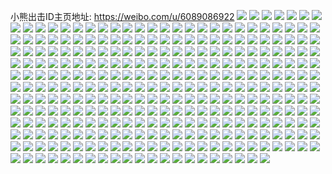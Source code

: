 小熊出击ID主页地址: https://weibo.com/u/6089086922 
![](https://wx4.sinaimg.cn/mw2000/006E5bFogy1h9ilgk3aelj30u0140acx.jpg) 
![](https://wx4.sinaimg.cn/mw2000/006E5bFogy1h9ilgklcbuj30u0140whc.jpg) 
![](https://wx4.sinaimg.cn/mw2000/006E5bFogy1h9ilgq308sj30u01400w0.jpg) 
![](https://wx4.sinaimg.cn/mw2000/006E5bFogy1h9ilgpm49ij30u0140goa.jpg) 
![](https://wx4.sinaimg.cn/mw2000/006E5bFogy1h9ilgon90oj30u0140q6d.jpg) 
![](https://wx4.sinaimg.cn/mw2000/006E5bFogy1h9ilgp4760j30u0140tc2.jpg) 
![](https://wx4.sinaimg.cn/mw2000/006E5bFoly1h9hj8lnc5cj30tu13ugsq.jpg) 
![](https://wx4.sinaimg.cn/mw2000/006E5bFoly1h9g90uqn09j30tz13c7ey.jpg) 
![](https://wx4.sinaimg.cn/mw2000/006E5bFoly1h9bow7gyd8j30u0140ah8.jpg) 
![](https://wx4.sinaimg.cn/mw2000/006E5bFoly1h9b4rbdz8ij30u01sygs5.jpg) 
![](https://wx4.sinaimg.cn/mw2000/006E5bFoly1h9660y4begj33402bynpe.jpg) 
![](https://wx4.sinaimg.cn/mw2000/006E5bFoly1h92oe3rwsmj31hc0u014h.jpg) 
![](https://wx4.sinaimg.cn/mw2000/006E5bFoly1h91hlq0y02j30u01sy44b.jpg) 
![](https://wx4.sinaimg.cn/mw2000/006E5bFoly1h91hlpf6bhj30u01sy76h.jpg) 
![](https://wx4.sinaimg.cn/mw2000/006E5bFoly1h907mh0ps9j31400u0tfn.jpg) 
![](https://wx4.sinaimg.cn/mw2000/006E5bFoly1h907mj8zdej30u0140qcu.jpg) 
![](https://wx4.sinaimg.cn/mw2000/006E5bFoly1h907mirpmzj30u01400ye.jpg) 
![](https://wx4.sinaimg.cn/mw2000/006E5bFoly1h83txw5wcoj30u0140qea.jpg) 
![](https://wx4.sinaimg.cn/mw2000/006E5bFoly1h83txx24a1j31410u0n84.jpg) 
![](https://wx4.sinaimg.cn/mw2000/006E5bFoly1h83txvkj1wj30u0141do0.jpg) 
![](https://wx4.sinaimg.cn/mw2000/006E5bFoly1h7j5n6l0rvj30u0191k21.jpg) 
![](https://wx4.sinaimg.cn/mw2000/006E5bFoly1h7j5n74slrj30u0191dmj.jpg) 
![](https://wx4.sinaimg.cn/mw2000/006E5bFoly1h7j5n7qno7j30u0190n40.jpg) 
![](https://wx4.sinaimg.cn/mw2000/006E5bFoly1h7j5n8fap0j30u0140qfc.jpg) 
![](https://wx4.sinaimg.cn/mw2000/006E5bFoly1h7j5n901c7j30u0191wnx.jpg) 
![](https://wx4.sinaimg.cn/mw2000/006E5bFoly1h7j5nanyz3j30u01907kf.jpg) 
![](https://wx4.sinaimg.cn/mw2000/006E5bFoly1h7j5n9i1cdj30u0140q94.jpg) 
![](https://wx4.sinaimg.cn/mw2000/006E5bFoly1h7j5nb91bxj31400u0ds9.jpg) 
![](https://wx4.sinaimg.cn/mw2000/006E5bFoly1h7j5na244dj31910u0am8.jpg) 
![](https://wx4.sinaimg.cn/mw2000/006E5bFoly1h79sqvd6nwj30u01sxgn1.jpg) 
![](https://wx4.sinaimg.cn/mw2000/006E5bFoly1h78mqb7hqhj30u01400yw.jpg) 
![](https://wx4.sinaimg.cn/mw2000/006E5bFoly1h6xhz4mv6gj30u00u0gpd.jpg) 
![](https://wx4.sinaimg.cn/mw2000/006E5bFoly1h6x54r4ktej30u0140ajt.jpg) 
![](https://wx4.sinaimg.cn/mw2000/006E5bFoly1h6fv3shmj9j30u01sy47l.jpg) 
![](https://wx4.sinaimg.cn/mw2000/006E5bFoly1h6bo37iik6j311j0u0n1k.jpg) 
![](https://wx4.sinaimg.cn/mw2000/006E5bFoly1h69tkcq33oj30u01sy7bw.jpg) 
![](https://wx4.sinaimg.cn/mw2000/006E5bFoly1h69tkbh0kxj30u01sy7ac.jpg) 
![](https://wx4.sinaimg.cn/mw2000/006E5bFoly1h6bo84vw94j30u0140q4p.jpg) 
![](https://wx4.sinaimg.cn/mw2000/006E5bFoly1h5bat5sgvkj30j60pjjth.jpg) 
![](https://wx4.sinaimg.cn/mw2000/006E5bFoly1h4y14s5broj30u01abajq.jpg) 
![](https://wx4.sinaimg.cn/mw2000/006E5bFoly1h4y1nm1pmvj30u0140dow.jpg) 
![](https://wx4.sinaimg.cn/mw2000/006E5bFoly1h4y1nleg8cj30mi0u0tbt.jpg) 
![](https://wx4.sinaimg.cn/mw2000/006E5bFoly1h4y1nkyt5sj30u0140q9z.jpg) 
![](https://wx4.sinaimg.cn/mw2000/006E5bFoly1h4y15sf3jaj30sl14njzh.jpg) 
![](https://wx4.sinaimg.cn/mw2000/006E5bFoly1h4dtinw3ulj31sy0u0k18.jpg) 
![](https://wx4.sinaimg.cn/mw2000/006E5bFoly1h4859zuqm1j30u0140afg.jpg) 
![](https://wx4.sinaimg.cn/mw2000/006E5bFoly1h4859znwxhj31400u011t.jpg) 
![](https://wx4.sinaimg.cn/mw2000/006E5bFoly1h485a1etltj30u0140qc6.jpg) 
![](https://wx4.sinaimg.cn/mw2000/006E5bFoly1h485a1tkwfj30u014010t.jpg) 
![](https://wx4.sinaimg.cn/mw2000/006E5bFoly1h485a0tg75j30u014047b.jpg) 
![](https://wx4.sinaimg.cn/mw2000/006E5bFoly1h485a22bk1j30u0140129.jpg) 
![](https://wx4.sinaimg.cn/mw2000/006E5bFoly1h485a29fijj30u0140465.jpg) 
![](https://wx4.sinaimg.cn/mw2000/006E5bFoly1h485a1lzo7j30u0140gu9.jpg) 
![](https://wx4.sinaimg.cn/mw2000/006E5bFoly1h4859zghgmj30u0140guh.jpg) 
![](https://wx4.sinaimg.cn/mw2000/006E5bFoly1h485a1408pj30u0140aj0.jpg) 
![](https://wx4.sinaimg.cn/mw2000/006E5bFoly1h3zwsog631j30u0140dw6.jpg) 
![](https://wx4.sinaimg.cn/mw2000/006E5bFoly1h3zwsovzzcj30u0140n7o.jpg) 
![](https://wx4.sinaimg.cn/mw2000/006E5bFoly1h3zwhra5xtj31sx0u0qa5.jpg) 
![](https://wx4.sinaimg.cn/mw2000/006E5bFoly1h3zwhrhze3j31sx0u00wg.jpg) 
![](https://wx4.sinaimg.cn/mw2000/006E5bFoly1h3zwhrswxhj31sx0u07br.jpg) 
![](https://wx4.sinaimg.cn/mw2000/006E5bFoly1h3zwgwb9fkj31sy0u0doc.jpg) 
![](https://wx4.sinaimg.cn/mw2000/006E5bFoly1h3urdtdnw7j31sy0u013q.jpg) 
![](https://wx4.sinaimg.cn/mw2000/006E5bFoly1h3lnpih4zvj30u01sy0y6.jpg) 
![](https://wx4.sinaimg.cn/mw2000/006E5bFoly1h3hb0jv77uj30u00u0jvo.jpg) 
![](https://wx4.sinaimg.cn/mw2000/006E5bFoly1h3hb0jlyosj30u00u0aem.jpg) 
![](https://wx4.sinaimg.cn/mw2000/006E5bFoly1h3hb2gxf63j30u01hcdkl.jpg) 
![](https://wx4.sinaimg.cn/mw2000/006E5bFoly1h2zxbpl5mvj30tw0pmn2b.jpg) 
![](https://wx4.sinaimg.cn/mw2000/006E5bFoly1h2uc58h6u5j30mi0u0jug.jpg) 
![](https://wx4.sinaimg.cn/mw2000/006E5bFoly1h2s001xs2bj30u01sygqe.jpg) 
![](https://wx4.sinaimg.cn/mw2000/006E5bFoly1h2m6kife2nj31sy0u0n34.jpg) 
![](https://wx4.sinaimg.cn/mw2000/006E5bFoly1h2lg0p1qnzj30u00u0tfk.jpg) 
![](https://wx4.sinaimg.cn/mw2000/006E5bFoly1h2lg0tee0oj30u0140n41.jpg) 
![](https://wx4.sinaimg.cn/mw2000/006E5bFoly1h2lg0tmikbj30u0140wm0.jpg) 
![](https://wx4.sinaimg.cn/mw2000/006E5bFoly1h2akr90rw9j30u0140gxn.jpg) 
![](https://wx4.sinaimg.cn/mw2000/006E5bFoly1h2akra8nwqj30u00zaqdo.jpg) 
![](https://wx4.sinaimg.cn/mw2000/006E5bFoly1h2akr9c0nlj30u0140471.jpg) 
![](https://wx4.sinaimg.cn/mw2000/006E5bFoly1h2akr9jsogj30u014013z.jpg) 
![](https://wx4.sinaimg.cn/mw2000/006E5bFoly1h28z0b92nyj30u01sygow.jpg) 
![](https://wx4.sinaimg.cn/mw2000/006E5bFoly1h25bkp3yayj31400u04dp.jpg) 
![](https://wx4.sinaimg.cn/mw2000/006E5bFoly1h1uhm26ytnj30u0140tdm.jpg) 
![](https://wx4.sinaimg.cn/mw2000/006E5bFoly1h1m3g5pkzyj30u0140468.jpg) 
![](https://wx4.sinaimg.cn/mw2000/006E5bFoly1h1gms28af2j30u00u0n1o.jpg) 
![](https://wx4.sinaimg.cn/mw2000/006E5bFoly1h1gms3z5sxj30u00u0k02.jpg) 
![](https://wx4.sinaimg.cn/mw2000/006E5bFoly1h1gms2zl99j30u0140gsd.jpg) 
![](https://wx4.sinaimg.cn/mw2000/006E5bFoly1h1gms1c9jdj30u00u0grr.jpg) 
![](https://wx4.sinaimg.cn/mw2000/006E5bFoly1h19oizptwaj30u00u0dlu.jpg) 
![](https://wx4.sinaimg.cn/mw2000/006E5bFoly1h15xte0ymvj31hc0u0qei.jpg) 
![](https://wx4.sinaimg.cn/mw2000/006E5bFoly1h164g9fxj7j30u01sy790.jpg) 
![](https://wx4.sinaimg.cn/mw2000/006E5bFoly1h113mb3ihmj30wi0l0ta9.jpg) 
![](https://wx4.sinaimg.cn/mw2000/006E5bFoly1h0xxhhy58uj30u01hcqgg.jpg) 
![](https://wx4.sinaimg.cn/mw2000/006E5bFoly1h0xxi0rlj6j30u0140ajq.jpg) 
![](https://wx4.sinaimg.cn/mw2000/006E5bFoly1h0xxht3hkyj30u01hc7i0.jpg) 
![](https://wx4.sinaimg.cn/mw2000/006E5bFoly1h0xxh8o7nfj30u01hcnc0.jpg) 
![](https://wx4.sinaimg.cn/mw2000/006E5bFoly1h0x03pvdoyj30u0140jzc.jpg) 
![](https://wx4.sinaimg.cn/mw2000/006E5bFoly1h0s4s1njxzj30u01sydot.jpg) 
![](https://wx4.sinaimg.cn/mw2000/006E5bFoly1h0r1u0gaokj30tz0vd466.jpg) 
![](https://wx4.sinaimg.cn/mw2000/006E5bFoly1h0h84inakdj30u012ptd3.jpg) 
![](https://wx4.sinaimg.cn/mw2000/006E5bFoly1h0h84jhpfzj30x80u0ajv.jpg) 
![](https://wx4.sinaimg.cn/mw2000/006E5bFoly1h0h84mej9gj30u00witdp.jpg) 
![](https://wx4.sinaimg.cn/mw2000/006E5bFoly1h0c2s1u606j30u0140tg2.jpg) 
![](https://wx4.sinaimg.cn/mw2000/006E5bFoly1gzq0coe38qj30u01sxdn1.jpg) 
![](https://wx4.sinaimg.cn/mw2000/006E5bFoly1gzq0ca7w7ij30u01sxq9y.jpg) 
![](https://wx4.sinaimg.cn/mw2000/006E5bFoly1gzow5dk8mbj30u0140agp.jpg) 
![](https://wx4.sinaimg.cn/mw2000/006E5bFoly1gzow5cjfenj30u0140q9j.jpg) 
![](https://wx4.sinaimg.cn/mw2000/006E5bFoly1gzl6qk5u0ej30u0140ahb.jpg) 
![](https://wx4.sinaimg.cn/mw2000/006E5bFoly1gzl6qjqm6jj30u0140dn2.jpg) 
![](https://wx4.sinaimg.cn/mw2000/006E5bFoly1gzjrt1b3swj31sy0u0agw.jpg) 
![](https://wx4.sinaimg.cn/mw2000/006E5bFoly1gzjrt8lo2xj31sy0u07f4.jpg) 
![](https://wx4.sinaimg.cn/mw2000/006E5bFoly1gzhq759mu1j30mi0u0422.jpg) 
![](https://wx4.sinaimg.cn/mw2000/006E5bFoly1gzb4v12jo0j31sy0u0ajp.jpg) 
![](https://wx4.sinaimg.cn/mw2000/006E5bFoly1gz7popgor1j30u0140jz2.jpg) 
![](https://wx4.sinaimg.cn/mw2000/006E5bFoly1gz7pnqmx47j30u0140n6l.jpg) 
![](https://wx4.sinaimg.cn/mw2000/006E5bFoly1gz7pnptonbj30u01400zu.jpg) 
![](https://wx4.sinaimg.cn/mw2000/006E5bFoly1gz6eak5zwgj30u01sxjwx.jpg) 
![](https://wx4.sinaimg.cn/mw2000/006E5bFoly1gz44j7n4g2j30u011p79w.jpg) 
![](https://wx4.sinaimg.cn/mw2000/006E5bFoly1gz44j7ahffj30u00u0dkl.jpg) 
![](https://wx4.sinaimg.cn/mw2000/006E5bFoly1gz44bml88qj30u00u0wn9.jpg) 
![](https://wx4.sinaimg.cn/mw2000/006E5bFoly1gz44bn4ouuj30u00u0wn1.jpg) 
![](https://wx4.sinaimg.cn/mw2000/006E5bFoly1gz44bnmrd6j30u0140alx.jpg) 
![](https://wx4.sinaimg.cn/mw2000/006E5bFoly1gz44bo1q7dj31400u0dr0.jpg) 
![](https://wx4.sinaimg.cn/mw2000/006E5bFoly1gz44blrv0zj31400u0gyi.jpg) 
![](https://wx4.sinaimg.cn/mw2000/006E5bFoly1gz44bohw9mj30u00u0qa6.jpg) 
![](https://wx4.sinaimg.cn/mw2000/006E5bFoly1gz44botptzj30u00u0wkt.jpg) 
![](https://wx4.sinaimg.cn/mw2000/006E5bFoly1gz44bp75csj30u00u0n4h.jpg) 
![](https://wx4.sinaimg.cn/mw2000/006E5bFoly1gz44bpnpdoj30u0140akt.jpg) 
![](https://wx4.sinaimg.cn/mw2000/006E5bFoly1gz44bq1y0nj30u00u0dn3.jpg) 
![](https://wx4.sinaimg.cn/mw2000/006E5bFoly1gz44bqhs26j30u00u07eb.jpg) 
![](https://wx4.sinaimg.cn/mw2000/006E5bFoly1gz44bqwz5yj30u00u0wod.jpg) 
![](https://wx4.sinaimg.cn/mw2000/006E5bFoly1gz44brcckwj313z0u0dqj.jpg) 
![](https://wx4.sinaimg.cn/mw2000/006E5bFoly1gz44brournj30u00u0do6.jpg) 
![](https://wx4.sinaimg.cn/mw2000/006E5bFoly1gz44a4nr5rj30u011p7aj.jpg) 
![](https://wx4.sinaimg.cn/mw2000/006E5bFoly1gz44a5274sj30u014012y.jpg) 
![](https://wx4.sinaimg.cn/mw2000/006E5bFoly1gz44a5d2ixj30u00u0gqh.jpg) 
![](https://wx4.sinaimg.cn/mw2000/006E5bFoly1gz44a5p9udj30u013zdm8.jpg) 
![](https://wx4.sinaimg.cn/mw2000/006E5bFoly1gz44a60vurj30u0140n1a.jpg) 
![](https://wx4.sinaimg.cn/mw2000/006E5bFoly1gz44a6bn2dj30u011pagt.jpg) 
![](https://wx4.sinaimg.cn/mw2000/006E5bFoly1gz44a49p4pj30u01407ib.jpg) 
![](https://wx4.sinaimg.cn/mw2000/006E5bFoly1gz44a6ptf0j30u0140dt5.jpg) 
![](https://wx4.sinaimg.cn/mw2000/006E5bFoly1gz44a73d90j30u0140n6x.jpg) 
![](https://wx4.sinaimg.cn/mw2000/006E5bFoly1gz44a7jl45j30u0140jze.jpg) 
![](https://wx4.sinaimg.cn/mw2000/006E5bFoly1gz44a7vpeej31400u0tjd.jpg) 
![](https://wx4.sinaimg.cn/mw2000/006E5bFoly1gz44a8a4uoj30u0140gyi.jpg) 
![](https://wx4.sinaimg.cn/mw2000/006E5bFoly1gz44a8k4rrj30u00u045v.jpg) 
![](https://wx4.sinaimg.cn/mw2000/006E5bFoly1gz44a9427ij30u00u010a.jpg) 
![](https://wx4.sinaimg.cn/mw2000/006E5bFoly1gz0lgg0atuj30tz0x9gu0.jpg) 
![](https://wx4.sinaimg.cn/mw2000/006E5bFoly1gz0lgivs89j30u01b5qdw.jpg) 
![](https://wx4.sinaimg.cn/mw2000/006E5bFoly1gyny8lwujxj30u01sytf8.jpg) 
![](https://wx4.sinaimg.cn/mw2000/006E5bFoly1gyk3azvbgej31g135s4qp.jpg) 
![](https://wx4.sinaimg.cn/mw2000/006E5bFoly1gyk3awxvi4j31kw2dcb29.jpg) 
![](https://wx4.sinaimg.cn/mw2000/006E5bFoly1gyk3f76svqj31sc2ds4qq.jpg) 
![](https://wx4.sinaimg.cn/mw2000/006E5bFoly1gyk3b0x3k2j31kw1kw7wh.jpg) 
![](https://wx4.sinaimg.cn/mw2000/006E5bFoly1gyk3f4le6tj31sc2ds1ky.jpg) 
![](https://wx4.sinaimg.cn/mw2000/006E5bFoly1gyk3b3euioj31kw1kw7wh.jpg) 
![](https://wx4.sinaimg.cn/mw2000/006E5bFoly1gyk3f7xcwfj30zg190tsj.jpg) 
![](https://wx4.sinaimg.cn/mw2000/006E5bFoly1gy8vul34roj30n21dwjvd.jpg) 
![](https://wx4.sinaimg.cn/mw2000/006E5bFoly1gy8vukq0mjj30u01sxgs2.jpg) 
![](https://wx4.sinaimg.cn/mw2000/006E5bFoly1gy8jnmq5sjj30u015ln38.jpg) 
![](https://wx4.sinaimg.cn/mw2000/006E5bFoly1gy8jnn6ynwj30u0140dn7.jpg) 
![](https://wx4.sinaimg.cn/mw2000/006E5bFoly1gy8jnnkrtdj30u0140wm7.jpg) 
![](https://wx4.sinaimg.cn/mw2000/006E5bFoly1gxxep7qe1mj31hc0u0k58.jpg) 
![](https://wx4.sinaimg.cn/mw2000/006E5bFoly1gxxep8cfzuj30u01hcam2.jpg) 
![](https://wx4.sinaimg.cn/mw2000/006E5bFoly1gxxepbcbklj31hc0u0qbm.jpg) 
![](https://wx4.sinaimg.cn/mw2000/006E5bFoly1gxqy8cgmzaj31o0280e81.jpg) 
![](https://wx4.sinaimg.cn/mw2000/006E5bFoly1gxqy8dk8d1j31o0280kjl.jpg) 
![](https://wx4.sinaimg.cn/mw2000/006E5bFoly1gxqy8ectkvj32801o0qv5.jpg) 
![](https://wx4.sinaimg.cn/mw2000/006E5bFoly1gxqy8br6y5j31o0280kjl.jpg) 
![](https://wx4.sinaimg.cn/mw2000/006E5bFoly1gxqy8fb5k1j31o0280u0x.jpg) 
![](https://wx4.sinaimg.cn/mw2000/006E5bFoly1gxqy8g05tzj31o0280qv5.jpg) 
![](https://wx4.sinaimg.cn/mw2000/006E5bFoly1gxqybjwt3aj31o0280qv5.jpg) 
![](https://wx4.sinaimg.cn/mw2000/006E5bFoly1gxov7v06v1j30u00u0wl3.jpg) 
![](https://wx4.sinaimg.cn/mw2000/006E5bFoly1gxov92twi5j30u01syjx5.jpg) 
![](https://wx4.sinaimg.cn/mw2000/006E5bFoly1gxn0dnmj98j31sy0u0138.jpg) 
![](https://wx4.sinaimg.cn/mw2000/006E5bFoly1gxmz1hl9glj30u01sx435.jpg) 
![](https://wx4.sinaimg.cn/mw2000/006E5bFoly1gxkoiceq61j30u01sy47n.jpg) 
![](https://wx4.sinaimg.cn/mw2000/006E5bFoly1gxdmuqpk2qj30u00u0wmk.jpg) 
![](https://wx4.sinaimg.cn/mw2000/006E5bFoly1gxcm65478rj30u00u0458.jpg) 
![](https://wx4.sinaimg.cn/mw2000/006E5bFoly1gxcm64tszmj30u00u0jy2.jpg) 
![](https://wx4.sinaimg.cn/mw2000/006E5bFoly1gxcm65gapzj30u0140dq1.jpg) 
![](https://wx4.sinaimg.cn/mw2000/006E5bFoly1gxcm65u4gaj30u00u010t.jpg) 
![](https://wx4.sinaimg.cn/mw2000/006E5bFoly1gxcm677slyj30u00u0n2u.jpg) 
![](https://wx4.sinaimg.cn/mw2000/006E5bFoly1gxcm67pmj0j30u00u0tfj.jpg) 
![](https://wx4.sinaimg.cn/mw2000/006E5bFoly1gxbvxu5te5j30n01dsq4m.jpg) 
![](https://wx4.sinaimg.cn/mw2000/006E5bFoly1gxaw5l7v2jj31400u046s.jpg) 
![](https://wx4.sinaimg.cn/mw2000/006E5bFoly1gxaw5kjw8vj30u0140doj.jpg) 
![](https://wx4.sinaimg.cn/mw2000/006E5bFoly1gxaw5lo3kwj30u0140wo4.jpg) 
![](https://wx4.sinaimg.cn/mw2000/006E5bFoly1gxaw5lytfsj30u00u0gtm.jpg) 
![](https://wx4.sinaimg.cn/mw2000/006E5bFoly1gxaw5mdjquj30u0140gwv.jpg) 
![](https://wx4.sinaimg.cn/mw2000/006E5bFoly1gxaw5mpriij31400u0ak0.jpg) 
![](https://wx4.sinaimg.cn/mw2000/006E5bFoly1gxaw5n3bkfj30u00u0dkc.jpg) 
![](https://wx4.sinaimg.cn/mw2000/006E5bFoly1gxaw5nmrp3j30u01hc16e.jpg) 
![](https://wx4.sinaimg.cn/mw2000/006E5bFoly1gxaw5o37jnj30u0140gud.jpg) 
![](https://wx4.sinaimg.cn/mw2000/006E5bFoly1gxaw5oe546j313z0u0ao7.jpg) 
![](https://wx4.sinaimg.cn/mw2000/006E5bFoly1gxaw5tf9p6j30u01syqcu.jpg) 
![](https://wx4.sinaimg.cn/mw2000/006E5bFoly1gxaw5wl5a9j30rs1ivan5.jpg) 
![](https://wx4.sinaimg.cn/mw2000/006E5bFoly1gxaw5wyujpj30u0140126.jpg) 
![](https://wx4.sinaimg.cn/mw2000/006E5bFoly1gx8n3w0xfej30u0140n8j.jpg) 
![](https://wx4.sinaimg.cn/mw2000/006E5bFoly1gx3q9btxrwj30u0140n2i.jpg) 
![](https://wx4.sinaimg.cn/mw2000/006E5bFoly1gx3q9c47rlj30u01400xq.jpg) 
![](https://wx4.sinaimg.cn/mw2000/006E5bFoly1gx3bw7z102j30u0140tk5.jpg) 
![](https://wx4.sinaimg.cn/mw2000/006E5bFoly1gx2uzc9gz6j30u0140tir.jpg) 
![](https://wx4.sinaimg.cn/mw2000/006E5bFoly1gx11mrj37wj30u01sywl4.jpg) 
![](https://wx4.sinaimg.cn/mw2000/006E5bFoly1gx11mvw45gj30u01sy7af.jpg) 
![](https://wx4.sinaimg.cn/mw2000/006E5bFoly1gx0mq05m0vj30u01syaex.jpg) 
![](https://wx4.sinaimg.cn/mw2000/006E5bFoly1gx0mpugqlpj30u01sydl5.jpg) 
![](https://wx4.sinaimg.cn/mw2000/006E5bFoly1gx0mj2l6gmj30u00u00wb.jpg) 
![](https://wx4.sinaimg.cn/mw2000/006E5bFoly1gx0mj2xa2yj30u00u0tcz.jpg) 
![](https://wx4.sinaimg.cn/mw2000/006E5bFoly1gwyrh70dcaj30u014011j.jpg) 
![](https://wx4.sinaimg.cn/mw2000/006E5bFoly1gwyrh7ctm6j30u00u0dmy.jpg) 
![](https://wx4.sinaimg.cn/mw2000/006E5bFoly1gwyrh7oy2uj30u014046t.jpg) 
![](https://wx4.sinaimg.cn/mw2000/006E5bFoly1gww25lrnvtj30u0140qaz.jpg) 
![](https://wx4.sinaimg.cn/mw2000/006E5bFoly1gwv3th4mcej31900u0n12.jpg) 
![](https://wx4.sinaimg.cn/mw2000/006E5bFoly1gwv3tecc3jj30u0190adw.jpg) 
![](https://wx4.sinaimg.cn/mw2000/006E5bFoly1gwv3thg1hyj30u0190421.jpg) 
![](https://wx4.sinaimg.cn/mw2000/006E5bFoly1gwv3temnpnj30u0190jv5.jpg) 
![](https://wx4.sinaimg.cn/mw2000/006E5bFoly1gwv3tf2eraj31900u0gp7.jpg) 
![](https://wx4.sinaimg.cn/mw2000/006E5bFoly1gwv3tg4p7kj31900u0428.jpg) 
![](https://wx4.sinaimg.cn/mw2000/006E5bFoly1gwuj1y7ujxj30u0140ako.jpg) 
![](https://wx4.sinaimg.cn/mw2000/006E5bFoly1gwufre13k0j30u0140wna.jpg) 
![](https://wx4.sinaimg.cn/mw2000/006E5bFoly1gwu4xzq7k4j30u0140q98.jpg) 
![](https://wx4.sinaimg.cn/mw2000/006E5bFoly1gwsvwknpntj30u01syjzg.jpg) 
![](https://wx4.sinaimg.cn/mw2000/006E5bFoly1gwr4eqeo2yj30u0140tdp.jpg) 
![](https://wx4.sinaimg.cn/mw2000/006E5bFoly1gwpy6l7dlqj30u01syal5.jpg) 
![](https://wx4.sinaimg.cn/mw2000/006E5bFoly1gwn5fmpidcj30u0140tbz.jpg) 
![](https://wx4.sinaimg.cn/mw2000/006E5bFoly1gwllm3bz7xj30u01sy0z9.jpg) 
![](https://wx4.sinaimg.cn/mw2000/006E5bFoly1gwkxjsjhhkj30u0140wpq.jpg) 
![](https://wx4.sinaimg.cn/mw2000/006E5bFoly1gwiiednnedj30u01407dk.jpg) 
![](https://wx4.sinaimg.cn/mw2000/006E5bFoly1gwi1qoxgh8j30u0140nck.jpg) 
![](https://wx4.sinaimg.cn/mw2000/006E5bFoly1gwhegn9f1oj30u01407b3.jpg) 
![](https://wx4.sinaimg.cn/mw2000/006E5bFoly1gwg3ag2lugj30u00u0n2z.jpg) 
![](https://wx4.sinaimg.cn/mw2000/006E5bFoly1gwg3agb8kyj30u00u0tcd.jpg) 
![](https://wx4.sinaimg.cn/mw2000/006E5bFoly1gwfwzaxntyj30u00u0qcp.jpg) 
![](https://wx4.sinaimg.cn/mw2000/006E5bFoly1gwf38iytinj30u0140grp.jpg) 
![](https://wx4.sinaimg.cn/mw2000/006E5bFoly1gwf38jub79j30u0140tfn.jpg) 
![](https://wx4.sinaimg.cn/mw2000/006E5bFoly1gwdztwa8ddj30u0140dp6.jpg) 
![](https://wx4.sinaimg.cn/mw2000/006E5bFoly1gwdt0y833vj30u00u0gw4.jpg) 
![](https://wx4.sinaimg.cn/mw2000/006E5bFoly1gw7i4rgirfj30ti11ln2x.jpg) 
![](https://wx4.sinaimg.cn/mw2000/006E5bFoly1gw706w4e7sj30sr11mwis.jpg) 
![](https://wx4.sinaimg.cn/mw2000/006E5bFoly1gw706x2agwj30sq113gpx.jpg) 
![](https://wx4.sinaimg.cn/mw2000/006E5bFoly1gw706xel29j30ss110n1d.jpg) 
![](https://wx4.sinaimg.cn/mw2000/006E5bFoly1gw706wli6ij30sy11j0xh.jpg) 
![](https://wx4.sinaimg.cn/mw2000/006E5bFoly1gw6if9wf75j30u01404ef.jpg) 
![](https://wx4.sinaimg.cn/mw2000/006E5bFoly1gw6c2b4sz0j30u01407kb.jpg) 
![](https://wx4.sinaimg.cn/mw2000/006E5bFoly1gw6c2c557qj30u01407jo.jpg) 
![](https://wx4.sinaimg.cn/mw2000/006E5bFoly1gw5ua2smtpj30wi1yce81.jpg) 
![](https://wx4.sinaimg.cn/mw2000/006E5bFoly1gw5ua15letj30wi1yc7wh.jpg) 
![](https://wx4.sinaimg.cn/mw2000/006E5bFoly1gw5ua6fa73j30wi1yckjl.jpg) 
![](https://wx4.sinaimg.cn/mw2000/006E5bFoly1gw295w76cej32c02c07wi.jpg) 
![](https://wx4.sinaimg.cn/mw2000/006E5bFoly1gw1yvd328yj30u01sxgps.jpg) 
![](https://wx4.sinaimg.cn/mw2000/006E5bFoly1gw1yvdg2ofj30u00u0wiz.jpg) 
![](https://wx4.sinaimg.cn/mw2000/006E5bFoly1gw15n8mxhij30u00u0n29.jpg) 
![](https://wx4.sinaimg.cn/mw2000/006E5bFoly1gw0vvbnuj5j32c02c07wi.jpg) 
![](https://wx4.sinaimg.cn/mw2000/006E5bFoly1gvy793rl60j30wi1yce81.jpg) 
![](https://wx4.sinaimg.cn/mw2000/006E5bFoly1gvy6rrbx04j30jz0qnn2g.jpg) 
![](https://wx4.sinaimg.cn/mw2000/006E5bFoly1gvxetfcfvpj30wi1ycb29.jpg) 
![](https://wx4.sinaimg.cn/mw2000/006E5bFoly1gvxetgv87ej30wi1ycnpd.jpg) 
![](https://wx4.sinaimg.cn/mw2000/006E5bFoly1gvxetd12erj30wi1ychdt.jpg) 
![](https://wx4.sinaimg.cn/mw2000/006E5bFoly1gvxetiyvrsj30wi1yckjl.jpg) 
![](https://wx4.sinaimg.cn/mw2000/006E5bFoly1gvxetkc97qj30wi1ycnpd.jpg) 
![](https://wx4.sinaimg.cn/mw2000/006E5bFoly1gvxetlpyk9j30wi1ychdt.jpg) 
![](https://wx4.sinaimg.cn/mw2000/006E5bFoly1gvx6r062dnj32c02c0kjl.jpg) 
![](https://wx4.sinaimg.cn/mw2000/006E5bFoly1gvx6rq12dkj32c03407wi.jpg) 
![](https://wx4.sinaimg.cn/mw2000/006E5bFoly1gvx6geentpj31sc2dsx6p.jpg) 
![](https://wx4.sinaimg.cn/mw2000/006E5bFoly1gvv81hizdej30wi1yc4qp.jpg) 
![](https://wx4.sinaimg.cn/mw2000/006E5bFoly1gvu3qyb8pcj30u0140guc.jpg) 
![](https://wx4.sinaimg.cn/mw2000/006E5bFoly1gvt39oentnj32c02c0kjl.jpg) 
![](https://wx4.sinaimg.cn/mw2000/006E5bFoly1gvt39mbp1ej32c02c07wi.jpg) 
![](https://wx4.sinaimg.cn/mw2000/006E5bFoly1gvt39umd0rj31sc1scb29.jpg) 
![](https://wx4.sinaimg.cn/mw2000/006E5bFoly1gvt3a0ez6fj32c02c04qq.jpg) 
![](https://wx4.sinaimg.cn/mw2000/006E5bFoly1gvsx9hqouqj30u00u0dm5.jpg) 
![](https://wx4.sinaimg.cn/mw2000/006E5bFoly1gvrvdw43ntj31sc2dsu0x.jpg) 
![](https://wx4.sinaimg.cn/mw2000/006E5bFoly1gvrvduq1v9j32c0340npe.jpg) 
![](https://wx4.sinaimg.cn/mw2000/006E5bFoly1gvrve0dlmoj31sc2dsqv5.jpg) 
![](https://wx4.sinaimg.cn/mw2000/006E5bFoly1gvrvdqfheyj33402c04qr.jpg) 
![](https://wx4.sinaimg.cn/mw2000/006E5bFoly1gvrvdnuiplj33403407wj.jpg) 
![](https://wx4.sinaimg.cn/mw2000/006E5bFoly1gvrvdry0h2j31o02you0x.jpg) 
![](https://wx4.sinaimg.cn/mw2000/006E5bFoly1gvrve3uluvj31sc2dsx6p.jpg) 
![](https://wx4.sinaimg.cn/mw2000/006E5bFoly1gvrvkjq544j31sc2dsu0x.jpg) 
![](https://wx4.sinaimg.cn/mw2000/006E5bFoly1gvrve6cjsaj31sc2dsu0x.jpg) 
![](https://wx4.sinaimg.cn/mw2000/006E5bFoly1gvrve7ay6vj31sc2ds4kz.jpg) 
![](https://wx4.sinaimg.cn/mw2000/006E5bFoly1gvrvkf1e7oj333x2c04qr.jpg) 
![](https://wx4.sinaimg.cn/mw2000/006E5bFoly1gvrco3sfbtj61sc2dskjm02.jpg) 
![](https://wx4.sinaimg.cn/mw2000/006E5bFoly1gvqvqs1yxjj62c0340hdt02.jpg) 
![](https://wx4.sinaimg.cn/mw2000/006E5bFoly1gvqpzfdeybj60u0140gth02.jpg) 
![](https://wx4.sinaimg.cn/mw2000/006E5bFoly1gvpdhkke1kj60u0140q9r02.jpg) 
![](https://wx4.sinaimg.cn/mw2000/006E5bFoly1gvohnodwmbj60u0140wre02.jpg) 
![](https://wx4.sinaimg.cn/mw2000/006E5bFoly1gvohnp3nb6j60u0140aj902.jpg) 
![](https://wx4.sinaimg.cn/mw2000/006E5bFoly1gvo68j89a8j62c0340qv702.jpg) 
![](https://wx4.sinaimg.cn/mw2000/006E5bFoly1gvnd5em78cj60u0140gsx02.jpg) 
![](https://wx4.sinaimg.cn/mw2000/006E5bFoly1gvnd5f7pi0j61400u0k1r02.jpg) 
![](https://wx4.sinaimg.cn/mw2000/006E5bFoly1gvnd5ev0zpj61400u0tgg02.jpg) 
![](https://wx4.sinaimg.cn/mw2000/006E5bFoly1gvnd5fnflqj31400u0ajw.jpg) 
![](https://wx4.sinaimg.cn/mw2000/006E5bFoly1gvnd5g0n6rj60u0140tgi02.jpg) 
![](https://wx4.sinaimg.cn/mw2000/006E5bFoly1gvnd5e8weuj61400u07gg02.jpg) 
![](https://wx4.sinaimg.cn/mw2000/006E5bFoly1gvn6cw2mhlj60u0140wls02.jpg) 
![](https://wx4.sinaimg.cn/mw2000/006E5bFoly1gvm9fn6qczj61400u0wof02.jpg) 
![](https://wx4.sinaimg.cn/mw2000/006E5bFoly1gvj8mc80izj62c02c0u0x02.jpg) 
![](https://wx4.sinaimg.cn/mw2000/006E5bFoly1gviqnlktxij60u00u0tjc02.jpg) 
![](https://wx4.sinaimg.cn/mw2000/006E5bFoly1gviqnktirhj60u011idoq02.jpg) 
![](https://wx4.sinaimg.cn/mw2000/006E5bFoly1gviqnl63muj60u011i11802.jpg) 
![](https://wx4.sinaimg.cn/mw2000/006E5bFoly1gvggujpsn0j61yc0winmb02.jpg) 
![](https://wx4.sinaimg.cn/mw2000/006E5bFoly1gvgguhgeldj61yc0wie3w02.jpg) 
![](https://wx4.sinaimg.cn/mw2000/006E5bFoly1gvggulklxjj31yc0widxc.jpg) 
![](https://wx4.sinaimg.cn/mw2000/006E5bFoly1gvggunuxdij61yc0wi7fh02.jpg) 
